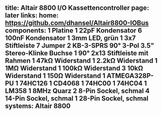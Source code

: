 title: Altair 8800 I/O Kassettencontroller
page: later
links:
    home: https://github.com/dhansel/Altair8800-IOBus
components:
    1 Platine
    1 22pF Kondensator
    6 100nF Kondensator
    1 3mm LED, grün
    1 3x7 Stiftleiste
    7 Jumper
    2 KB-3-SPRS 90° 3-Pol 3.5" Stereo-Klinke Buchse
    1 90° 2x13 Stiftleiste mit Rahmen
    1 47kΩ Widerstand
    1 2.2kΩ Widerstand
    1 1MΩ Widerstand
    1 100kΩ Widerstand
    3 10kΩ Widerstand
    1 150Ω Widerstand
    1 ATMEGA328P-PU
    1 74HC126
    1 CD4068
    1 74HC00
    1 74HC04
    1 LM358
    1 8MHz Quarz
    2 8-Pin Sockel, schmal
    4 14-Pin Sockel, schmal
    1 28-Pin Sockel, schmal
systems:
    Altair 8800
---
